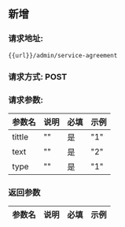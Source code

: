 ## 新增
### 请求地址:
```
{{url}}/admin/service-agreement
```
### 请求方式: POST  
### 请求参数:  

|参数名|说明|必填|示例|  
 |---|---|---|---|  
|tittle|""|是|"1"|  
|text|""|是|"2"|  
|type|""|是|"1"|  
### 返回参数  

|参数名|说明|必填|示例|  
 |---|---|---|---|  
